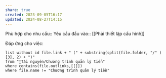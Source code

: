 ```yaml
---
share: true
created: 2023-09-05T16:17
updated: 2024-08-27T14:15
---
```

Phù hợp cho nhu cầu:: 
Yêu cầu đầu vào:: [[Phải thiết lập cấu hình]]

Đáp ứng cho việc:
```dataview
list without id file.link + " (" + substring(split(file.folder, "/" )[3], 2) + ")" 
from "📜Tài nguyên/Chương trình quản lý tiền" 
where contains(file.outlinks,[[]])
where file.name != "Chương trình quản lý tiền" 
```
